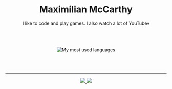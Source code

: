 <div align="center">
<h1><strong>Maximilian McCarthy</strong></h1>

<div>
    <p>I like to code and play games. I also watch a lot of YouTube💀</p>
</div> 

<br>
<br>
<br>

<div>
    <img src="https://github-readme-stats.vercel.app/api/top-langs?username=maximilianmcc&layout=compact&theme=dark" alt="My most used languages">
</div>

<br>
<br>
<br>
<hr>

<div>
    <a href="http://maximilian.co.nz/">
        <img src="https://img.shields.io/badge/website-maximilian.co.nz-yellow?style=for-the-badge">
    </a>
    <a href="http://maximilian.co.nz/">
        <img src="https://img.shields.io/badge/website-maxtheminerboy.net-yellow?style=for-the-badge">
    </a>
</div>

</div>

